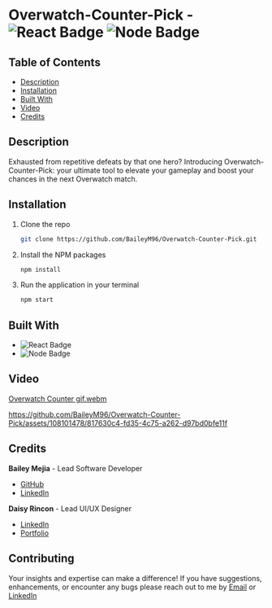# Overwatch-Counter-Pick - ![React Badge](https://img.shields.io/badge/Made%20with-React-blue?style=flat-square&logo=react) ![Node Badge](https://img.shields.io/badge/Server-Node.js-green?style=flat-square&logo=node.js)

## Table of Contents

- [Description](#description)
- [Installation](#installation)
- [Built With](#built-with)
- [Video](#video)
- [Credits](#credits)

## Description

Exhausted from repetitive defeats by that one hero? Introducing Overwatch-Counter-Pick: your ultimate tool to elevate your gameplay and boost your chances in the next Overwatch match.

## Installation

1. Clone the repo
    ```sh
    git clone https://github.com/BaileyM96/Overwatch-Counter-Pick.git
    ```
2. Install the NPM packages
   ```sh
   npm install
   ```
3. Run the application in your terminal
    ```sh
    npm start
    ```

## Built With

- ![React Badge](https://img.shields.io/badge/Made%20with-React-blue?style=flat-square&logo=react)
- ![Node Badge](https://img.shields.io/badge/Server-Node.js-green?style=flat-square&logo=node.js)


## Video

[Overwatch Counter gif.webm](https://github.com/BaileyM96/Overwatch-Counter-Pick/assets/108101478/bd1c4955-1a3f-43e1-8fc3-e3745267dd7b)



https://github.com/BaileyM96/Overwatch-Counter-Pick/assets/108101478/817630c4-fd35-4c75-a262-d97bd0bfe11f




## Credits

**Bailey Mejia** - Lead Software Developer
- [GitHub](https://github.com/BaileyM96)
- [LinkedIn](https://www.linkedin.com/in/bailey-mejia-30b055222/)

**Daisy Rincon** - Lead UI/UX Designer
- [LinkedIn](https://www.linkedin.com/in/daisyxrincon/)
- [Portfolio](https://www.daisyrincon.com/)


## Contributing

Your insights and expertise can make a difference! If you have suggestions, enhancements, or encounter any bugs please reach out to me by [Email](mailto:baileymejia28@gmail.com) or [LinkedIn](https://www.linkedin.com/in/bailey-mejia-30b055222/)



